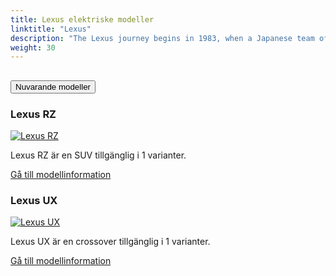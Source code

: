 ```yaml
---
title: Lexus elektriske modeller
linktitle: "Lexus"
description: "The Lexus journey begins in 1983, when a Japanese team of engineers, designers and technicians were assigned a secret project that required them to reimagine luxury automotive. They were to set new standards of production in order to build an ambitious new vehicle that would outshine the world's best.  "
weight: 30
---
```

<!-- markdownlint-disable MD033 -->
<!-- markdownlint-disable MD010 -->


<div class="accordion" id="accordionPanelsStayOpenExample">
    <div class="accordion-item">
        <h2 class="accordion-header">
            <button class="accordion-button" type="button" data-bs-toggle="collapse" data-bs-target="#panelsStayOpen-collapseOne" aria-expanded="true" aria-controls="panelsStayOpen-collapseOne">
                        Nuvarande modeller
            </button>
        </h2>
        <div id="panelsStayOpen-collapseOne" class="accordion-collapse collapse show">
            <div class="accordion-body">
    <div class="container p-3 mb-4 bg-body-tertiary rounded border">
        <h3>Lexus RZ</h3>
        <div class="row">
            <div class="col col-12 col-md-6">
                <a href="rz">
                    <img src="https://media.evkx.net/multimedia/models/lexus/rz/rz_450e/main_1_st.jpg" class="img-fluid" alt="Lexus RZ" >
                </a>
            </div>
            <div class="col col-12 col-md-6"><p>
Lexus RZ är en SUV tillgänglig i 1 varianter.
</p>
	<a href="rz/" class="btn btn-outline-primary" role="button">Gå till modellinformation</a>
		</div>
	</div>
</div>
    <div class="container p-3 mb-4 bg-body-tertiary rounded border">
        <h3>Lexus UX</h3>
        <div class="row">
            <div class="col col-12 col-md-6">
                <a href="ux">
                    <img src="https://media.evkx.net/multimedia/models/lexus/ux/ux_300e/main_1_st.jpg" class="img-fluid" alt="Lexus UX" >
                </a>
            </div>
            <div class="col col-12 col-md-6"><p>
Lexus UX är en crossover tillgänglig i 1 varianter.
</p>
	<a href="ux/" class="btn btn-outline-primary" role="button">Gå till modellinformation</a>
		</div>
	</div>
</div>
        </div>
    </div>
</div></div>
